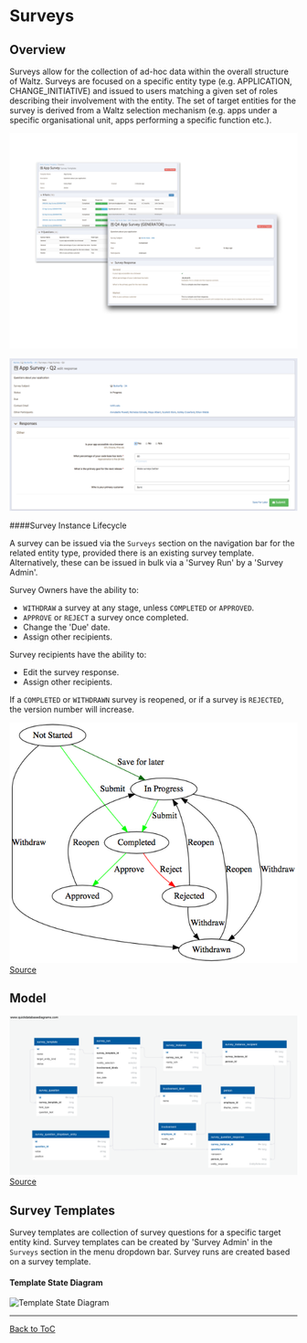# Surveys

## Overview

Surveys allow for the collection of ad-hoc data within 
the overall structure of Waltz.  Surveys are focused on a 
specific entity type (e.g. APPLICATION, CHANGE_INITIATIVE) 
and issued to users matching a given set of roles describing 
their involvement with the entity.  The set of target entities
for the survey is derived from a Waltz selection mechanism 
(e.g. apps under a specific organisational unit, apps performing
a specific function etc.).

![Screenshot 1](images/survey_screenshot.png)

![Screenshot 2](images/survey_edit_screenshot.png)

####Survey Instance Lifecycle

A survey can be issued via the `Surveys` section on the navigation bar for the related entity type, provided there is an existing survey template. Alternatively, these can be issued in bulk via a 'Survey Run' by a 'Survey Admin'.

Survey Owners have the ability to:
 - `WITHDRAW` a survey at any stage, unless `COMPLETED` or `APPROVED`. 
 - `APPROVE` or `REJECT` a survey once completed.
 - Change the 'Due' date.
 - Assign other recipients.

Survey recipients have the ability to:
  - Edit the survey response.
  - Assign other recipients.
  
If a `COMPLETED` or `WITHDRAWN` survey is reopened, or if a survey is `REJECTED`, the version number will increase.

![Survey Lifecycle](images/survey_lifecycle.png)
[Source](https://dreampuf.github.io/GraphvizOnline/#digraph%20G%20%7B%0A%20%20%20%20%0A%20%20%20%20NOT_STARTED%5Blabel%3D%22Not%20Started%22%5D%0A%20%20%20%20IN_PROGRESS%5Blabel%3D%22In%20Progress%22%5D%0A%20%20%20%20COMPLETED%5Blabel%3D%22Completed%22%5D%0A%20%20%20%20REJECTED%5Blabel%3D%22Rejected%22%5D%0A%20%20%20%20WITHDRAWN%5Blabel%3D%22Withdrawn%22%5D%0A%20%20%20%20APPROVED%5Blabel%3D%22Approved%22%5D%0A%20%20%20%20%0A%20%20%20%20NOT_STARTED%20-%3E%20COMPLETED%5Blabel%3D%22Submit%22%2Ccolor%3D%22green%22%5D%0A%20%20%20%20NOT_STARTED%20-%3E%20IN_PROGRESS%5Blabel%3D%22Save%20for%20later%22%2Ccolor%3D%22darkgreen%22%5D%0A%20%20%20%20NOT_STARTED%20-%3E%20WITHDRAWN%5Blabel%3D%22Withdraw%22%5D%0A%20%20%20%20%0A%20%20%20%20IN_PROGRESS%20-%3E%20COMPLETED%5Blabel%3D%22Submit%22%2Ccolor%3D%22green%22%5D%0A%20%20%20%20IN_PROGRESS%20-%3E%20WITHDRAWN%5Blabel%3D%22Withdraw%22%5D%0A%20%20%20%20%0A%20%20%20%20COMPLETED%20-%3E%20REJECTED%5Bcolor%3D%22red%22%2C%20label%3D%22Reject%22%5D%0A%20%20%20%20COMPLETED%20-%3E%20APPROVED%5Bcolor%3D%22green%22%2C%20label%3D%22Approve%22%5D%0A%20%20%20%20%0A%20%20%20%20REJECTED%20-%3E%20IN_PROGRESS%5Blabel%3D%22Reopen%22%5D%0A%20%20%20%20REJECTED%20-%3E%20WITHDRAWN%5Blabel%3D%22Withdraw%22%5D%0A%20%20%20%20%0A%20%20%20%20WITHDRAWN%20-%3E%20IN_PROGRESS%5Blabel%3D%22Reopen%22%5D%0A%20%20%20%20%0A%20%20%20%20APPROVED%20-%3E%20IN_PROGRESS%5Blabel%3D%22Reopen%22%5D%0A%0A%7D)


## Model

![Schema Diagram](images/survey_schema.png)
[Source](https://app.quickdatabasediagrams.com/#/schema/YLytE3nJy0OVTId-YZkXew)

## Survey Templates

Survey templates are collection of survey questions for a specific target entity kind. Survey templates can be created by 'Survey Admin' in the `Surveys` section in the menu dropdown bar.
Survey runs are created based on a survey template.

#### Template State Diagram

![Template State Diagram](http://www.gravizo.com/g?@startuml;[*]%20--%3E%20DRAFT;DRAFT:%20can%20be%20edited;DRAFT%20--%3E%20ACTIVE;ACTIVE%20:%20cannot%20be%20edited;ACTIVE%20:%20can%20be%20used%20to%20create%20runs;ACTIVE%20--%3E%20OBSOLETE;OBSOLETE%20:%20cannot%20be%20edited;OBSOLETE:%20cannot%20be%20used%20to%20create%20runs;OBSOLETE%20--%3E%20ACTIVE;@enduml;)


---
[Back to ToC](../README.md)
